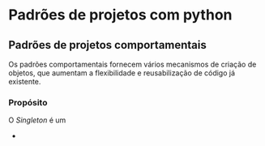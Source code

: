 # Padrões de projetos com python


## Padrões de projetos comportamentais

Os padrões comportamentais fornecem vários mecanismos de criação
de objetos, que aumentam a flexibilidade e reusabilização de
código já existente.

### Propósito

O *Singleton* é um 

- 
